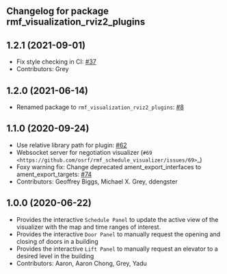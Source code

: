 ## Changelog for package rmf_visualization_rviz2_plugins

1.2.1 (2021-09-01)
------------------
* Fix style checking in CI: [#37](https://github.com/open-rmf/rmf_visualization/pull/37)
* Contributors: Grey

1.2.0 (2021-06-14)
------------------
* Renamed package to `rmf_visualization_rviz2_plugins`: [#8](https://github.com/open-rmf/rmf_visualization/pull/8)

1.1.0 (2020-09-24)
-----------
* Use relative library path for plugin: [#62](https://github.com/osrf/rmf_schedule_visualizer/pull/62)
* Websocket server for negotiation visualizer (`#69 <https://github.com/osrf/rmf_schedule_visualizer/issues/69>`_)
* Foxy warning fix: Change deprecated ament_export_interfaces to ament_export_targets: [#74](https://github.com/osrf/rmf_schedule_visualizer/pull/74)
* Contributors: Geoffrey Biggs, Michael X. Grey, ddengster

1.0.0 (2020-06-22)
------------------
* Provides the interactive `Schedule Panel` to update the active view of the visualizer with the map and time ranges of interest.
* Provides the interactive `Door Panel` to manually request the opening and closing of doors in a building
* Provides the interactive `Lift Panel` to manually request an elevator to a desired level in the building
* Contributors: Aaron, Aaron Chong, Grey, Yadu
